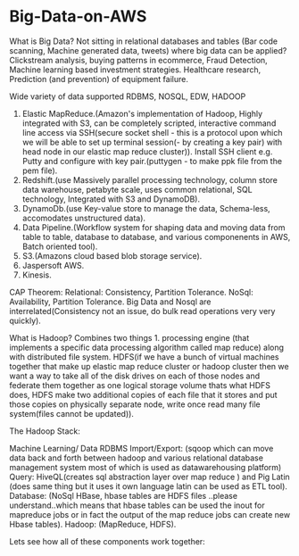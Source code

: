 # Big-Data-on-AWS
What is Big Data?
Not sitting in relational databases and tables (Bar code scanning, Machine generated data, tweets)
where big data can be applied?
Clickstream analysis, buying patterns in ecommerce, Fraud Detection, Machine learning based investment strategies. Healthcare research, Prediction (and prevention) of equipment failure.

Wide variety of data supported
RDBMS, NOSQL, EDW, HADOOP

1. Elastic MapReduce.(Amazon's implementation of Hadoop, Highly integrated with S3, can be completely scripted, interactive command line access via SSH(secure socket shell - this is a protocol upon which we will be able to set up terminal session(- by creating a key pair) with head node in our elastic map reduce cluster)). Install SSH client e.g. Putty and configure with key pair.(puttygen - to make ppk file  from the pem file).
2. Redshift.(use Massively parallel processing technology, column store data warehouse, petabyte scale, uses common relational, SQL technology, Integrated with S3 and DynamoDB).
3. DynamoDb.(use Key-value store to manage the data, Schema-less, accomodates unstructured data).
4. Data Pipeline.(Workflow system for shaping data and moving data from table to table, database to database, and various componenents in AWS, Batch oriented tool).
5. S3.(Amazons cloud based blob storage service).
6. Jaspersoft AWS.
7. Kinesis.

CAP Theorem:
Relational: Consistency, Partition Tolerance.
NoSql: Availability, Partition Tolerance.
Big Data and Nosql are interrelated(Consistency not an issue, do bulk read operations very very quickly).

What is Hadoop?
Combines two things 1. processing engine (that implements a specific data processing algorithm called map reduce) along with distributed file system. HDFS(if we have a bunch of virtual machines together that make up elastic map reduce cluster or hadoop cluster then we want a way to take all of the disk drives on each of those nodes and federate them together as one logical storage volume thats what HDFS does, HDFS make two additional copies of each file that it stores and put those copies on physically separate node, write once read many file system(files cannot be updated)).

The Hadoop Stack:

Machine Learning/ Data 
RDBMS Import/Export: (sqoop which can move data back and forth between hadoop and various relational database management system most of which is used as datawarehousing platform)
Query: HiveQL(creates sql abstraction layer over map reduce ) and Pig Latin (does same thing but it uses it own language latin can be used as ETL tool).
Database: (NoSql HBase, hbase tables are HDFS files ..please understand..which means that hbase tables can be used the inout for mapreduce jobs or in fact the output of the map reduce jobs can create new Hbase tables).
Hadoop: (MapReduce, HDFS).

Lets see how all of these components work together:



